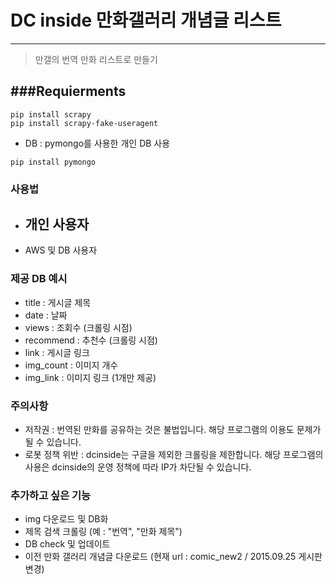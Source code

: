 # DC inside 만화갤러리 개념글 리스트
---

> 만갤의 번역 만화 리스트로 만들기

###Requierments
---

```
pip install scrapy
pip install scrapy-fake-useragent
```
- DB : pymongo를 사용한 개인 DB 사용

```
pip install pymongo
```

### 사용법
- 개인 사용자
  -
- AWS 및 DB 사용자


### 제공 DB 예시
- title : 게시글 제목
- date : 날짜
- views : 조회수 (크롤링 시점)
- recommend : 추천수 (크롤링 시점)
- link : 게시글 링크
- img_count : 이미지 개수
- img_link : 이미지 링크 (1개만 제공)


### 주의사항
- 저작권 : 번역된 만화를 공유하는 것은 불법입니다. 해당 프로그램의 이용도 문제가 될 수 있습니다.
- 로봇 정책 위반 : dcinside는 구글을 제외한 크롤링을 제한합니다. 해당 프로그램의 사용은 dcinside의 운영 정책에 따라 IP가 차단될 수 있습니다.


### 추가하고 싶은 기능
- img 다운로드 및 DB화
- 제목 검색 크롤링 (예 : "번역", "만화 제목")
- DB check 및 업데이트
- 이전 만화 갤러리 개념글 다운로드 (현재 url : comic_new2 / 2015.09.25 게시판 변경)
